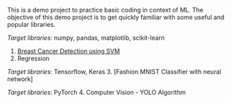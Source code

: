 This is a demo project to practice basic coding in context of ML. The objective of this demo project is to get
quickly familiar with some useful and popular libraries.

*Target libraries*: numpy, pandas, matplotlib, scikit-learn
1. [Breast Cancer Detection using SVM](Classification/cancer_detection.py)
2. Regression 

*Target libraries*: Tensorflow, Keras
3. [Fashion MNIST Classifier with neural network]

*Target libraries*: PyTorch
4. Computer Vision - YOLO Algorithm

